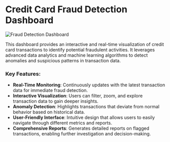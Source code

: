 # Credit Card Fraud Detection Dashboard

![Fraud Detection Dashboard](path/to/your/image.png)

This dashboard provides an interactive and real-time visualization of credit card transactions to identify potential fraudulent activities. It leverages advanced data analytics and machine learning algorithms to detect anomalies and suspicious patterns in transaction data.

### Key Features:
- **Real-Time Monitoring**: Continuously updates with the latest transaction data for immediate fraud detection.
- **Interactive Visualization**: Users can filter, zoom, and explore transaction data to gain deeper insights.
- **Anomaly Detection**: Highlights transactions that deviate from normal behavior based on historical data.
- **User-Friendly Interface**: Intuitive design that allows users to easily navigate through different metrics and reports.
- **Comprehensive Reports**: Generates detailed reports on flagged transactions, enabling further investigation and decision-making.
